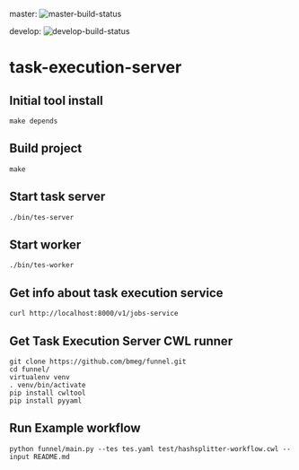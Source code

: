 master: ![master-build-status](https://travis-ci.org/bmeg/task-execution-server.svg?branch=master)

develop: ![develop-build-status](https://travis-ci.org/bmeg/task-execution-server.svg?branch=develop)

# task-execution-server

## Initial tool install
```
make depends
```


## Build project
```
make
```

## Start task server
```
./bin/tes-server
```

## Start worker
```
./bin/tes-worker
```

## Get info about task execution service
```
curl http://localhost:8000/v1/jobs-service
```

## Get Task Execution Server CWL runner
```
git clone https://github.com/bmeg/funnel.git
cd funnel/
virtualenv venv
. venv/bin/activate
pip install cwltool
pip install pyyaml
```

## Run Example workflow
```
python funnel/main.py --tes tes.yaml test/hashsplitter-workflow.cwl --input README.md

```
